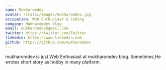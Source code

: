 ```yaml
---
name: Mukharomdev
avatar: /static/images/mukharomdev.jpg
occupation: Web Enthusiast & Coding
company: Mukharomdev blog
email: mukharomdev@gmail.com
twitter: https://twitter.com/Twitter
linkedin: https://www.linkedin.com
github: https://github.com/mukharomdev
---
```


mukharomdev is just Web Enthusiast  at mukharomdev blog. Sometimes,He wrotes short story as hobby in many platform.

